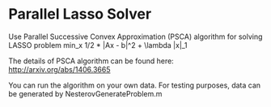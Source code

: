 # Parallel Lasso Solver
Use Parallel Successive Convex Approximation (PSCA) algorithm for solving LASSO problem min_x 1/2 * |Ax - b|^2 + \lambda |x|_1

The details of PSCA algorithm can be found here: http://arxiv.org/abs/1406.3665

You can run the algorithm on your own data. For testing purposes, data can be generated by NesterovGenerateProblem.m
